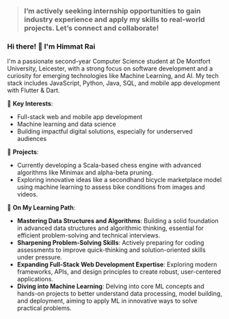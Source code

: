 
> ### I’m actively seeking internship opportunities to gain industry experience and apply my skills to real-world projects. Let’s connect and collaborate!
### Hi there! 👋 I'm Himmat Rai

I'm a passionate second-year Computer Science student at De Montfort University, Leicester, with a strong focus on software development and a curiosity for emerging technologies like Machine Learning, and AI. My tech stack includes JavaScript, Python, Java, SQL, and mobile app development with Flutter & Dart. 

🌟 **Key Interests**:
- Full-stack web and mobile app development
- Machine learning and data science
- Building impactful digital solutions, especially for underserved audiences

🔭 **Projects**:
- Currently developing a Scala-based chess engine with advanced algorithms like Minimax and alpha-beta pruning.
- Exploring innovative ideas like a secondhand bicycle marketplace model using machine learning to assess bike conditions from images and videos.

🌱 **On My Learning Path**:
- **Mastering Data Structures and Algorithms**: Building a solid foundation in advanced data structures and algorithmic thinking, essential for efficient problem-solving and technical interviews.
- **Sharpening Problem-Solving Skills**: Actively preparing for coding assessments to improve quick-thinking and solution-oriented skills under pressure.
- **Expanding Full-Stack Web Development Expertise**: Exploring modern frameworks, APIs, and design principles to create robust, user-centered applications.
- **Diving into Machine Learning**: Delving into core ML concepts and hands-on projects to better understand data processing, model building, and deployment, aiming to apply ML in innovative ways to solve practical problems.


